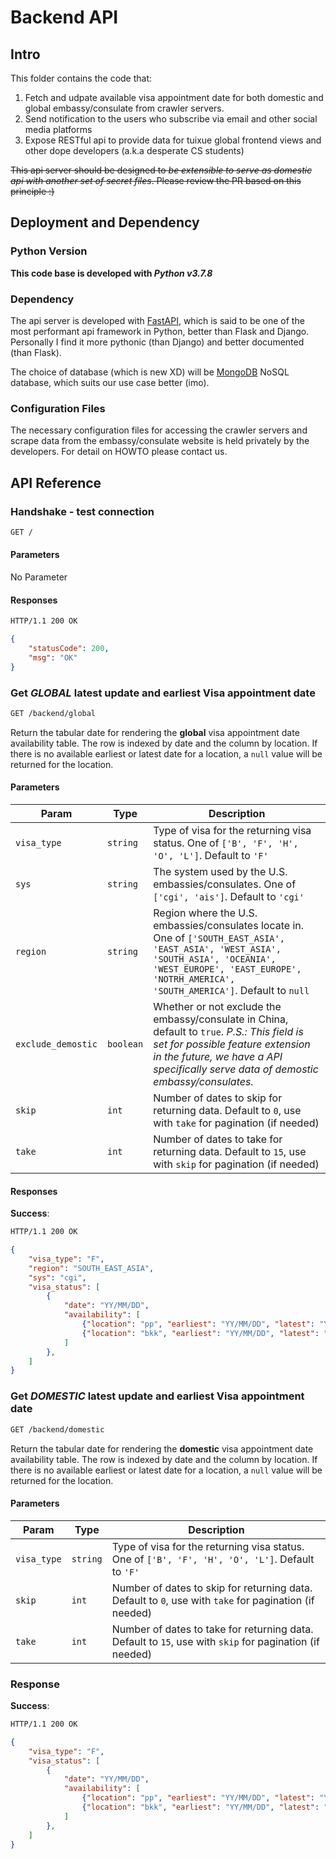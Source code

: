 # Backend API

## Intro

This folder contains the code that:

1. Fetch and udpate available visa appointment date for both domestic and global embassy/consulate from crawler servers.
2. Send notification to the users who subscribe via email and other social media platforms
3. Expose RESTful api to provide data for tuixue global frontend views and other dope developers (a.k.a desperate CS students)

~~This api server should be designed to *be extensible to serve as domestic api with another set of secret files*. Please review the PR based on this principle :)~~

## Deployment and Dependency

### Python Version

**This code base is developed with _Python v3.7.8_**

### Dependency

The api server is developed with [FastAPI](https://fastapi.tiangolo.com/), which is said to be one of the most performant api framework in Python, better than Flask and Django. Personally I find it more pythonic (than Django) and better documented (than Flask).

The choice of database (which is new XD) will be [MongoDB](https://www.mongodb.com/) NoSQL database, which suits our use case better (imo).

### Configuration Files

The necessary configuration files for accessing the crawler servers and scrape data from the embassy/consulate website is held privately by the developers. For detail on HOWTO please contact us.

## API Reference

### Handshake - test connection

```sh
GET /
```

#### Parameters

No Parameter

#### Responses

```sh
HTTP/1.1 200 OK
```

```json
{
    "statusCode": 200,
    "msg": "OK"
}
```

### Get *GLOBAL* latest update and earliest Visa appointment date

```sh
GET /backend/global
```

Return the tabular date for rendering the **global** visa appointment date availability table. The row is indexed by date and the column by location. If there is no available earliest or latest date for a location, a `null` value will be returned for the location.

#### Parameters

| Param | Type | Description |
|---|---|---|
|`visa_type`|`string`|Type of visa for the returning visa status. One of `['B', 'F', 'H', 'O', 'L']`. Default to `'F'`|
|`sys`|`string`|The system used by the U.S. embassies/consulates. One of `['cgi', 'ais']`. Default to `'cgi'`|
|`region`|`string`|Region where the U.S. embassies/consulates locate in. One of `['SOUTH_EAST_ASIA', 'EAST_ASIA', 'WEST_ASIA', 'SOUTH_ASIA', 'OCEANIA', 'WEST_EUROPE', 'EAST_EUROPE', 'NOTRH_AMERICA', 'SOUTH_AMERICA']`. Default to `null`|
|`exclude_demostic`|`boolean`|Whether or not exclude the embassy/consulate in China, default to `true`. _P.S.: This field is set for possible feature extension in the future, we have a API specifically serve data of demostic embassy/consulates._|
|`skip`|`int`|Number of dates to skip for returning data. Default to `0`, use with `take` for pagination (if needed)|
|`take`|`int`|Number of dates to take for returning data. Default to `15`, use with `skip` for pagination (if needed)|

#### Responses

**Success**:

```sh
HTTP/1.1 200 OK
```

```json
{
    "visa_type": "F",
    "region": "SOUTH_EAST_ASIA",
    "sys": "cgi",
    "visa_status": [
        {
            "date": "YY/MM/DD",
            "availability": [
                {"location": "pp", "earliest": "YY/MM/DD", "latest": "YY/MM/DD"},
                {"location": "bkk", "earliest": "YY/MM/DD", "latest": "YY/MM/DD"},
            ]
        },
    ]
}
```

### Get *DOMESTIC* latest update and earliest Visa appointment date

```sh
GET /backend/domestic
```

Return the tabular date for rendering the **domestic** visa appointment date availability table. The row is indexed by date and the column by location. If there is no available earliest or latest date for a location, a `null` value will be returned for the location.

#### Parameters

| Param | Type | Description |
|---|---|---|
|`visa_type`|`string`|Type of visa for the returning visa status. One of `['B', 'F', 'H', 'O', 'L']`. Default to `'F'`|
|`skip`|`int`|Number of dates to skip for returning data. Default to `0`, use with `take` for pagination (if needed)|
|`take`|`int`|Number of dates to take for returning data. Default to `15`, use with `skip` for pagination (if needed)|

### Response

**Success**:

```sh
HTTP/1.1 200 OK
```

```json
{
    "visa_type": "F",
    "visa_status": [
        {
            "date": "YY/MM/DD",
            "availability": [
                {"location": "pp", "earliest": "YY/MM/DD", "latest": "YY/MM/DD"},
                {"location": "bkk", "earliest": "YY/MM/DD", "latest": "YY/MM/DD"},
            ]
        },
    ]
}
```
